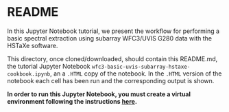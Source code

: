 # README

In this Jupyter Notebook tutorial, we present the workflow for performing a 
basic spectral extraction using subarray WFC3/UVIS G280 data with the HSTaXe software.

This directory, once cloned/downloaded, should contain this README.md, the
tutorial Jupyter Notebook `wfc3-basic-uvis-subarray-hstaxe-cookbook.ipynb`, an
a `.HTML` copy of the notebook. In the `.HTML` version of the notebook each cell
has been run and the corresponding output is shown.

**In order to run this Jupyter Notebook, you must create a virtual environment
following the instructions [here](https://github.com/spacetelescope/hstaxe/tree/main/cookbooks/WFC3).** 